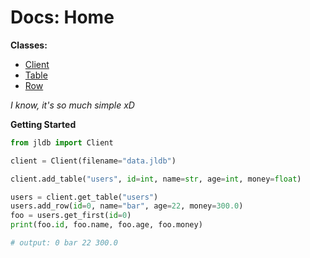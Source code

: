 # Docs: Home

**Classes:**
- [Client](https://github.com/HidekiHrk/JLDB/blob/master/docs/client.md)
- [Table](https://github.com/HidekiHrk/JLDB/blob/master/docs/table.md)
- [Row](https://github.com/HidekiHrk/JLDB/blob/master/docs/row.md)

*I know, it's so much simple xD*

**Getting Started**
```python
from jldb import Client

client = Client(filename="data.jldb")

client.add_table("users", id=int, name=str, age=int, money=float)

users = client.get_table("users")
users.add_row(id=0, name="bar", age=22, money=300.0)
foo = users.get_first(id=0)
print(foo.id, foo.name, foo.age, foo.money)

# output: 0 bar 22 300.0
```
